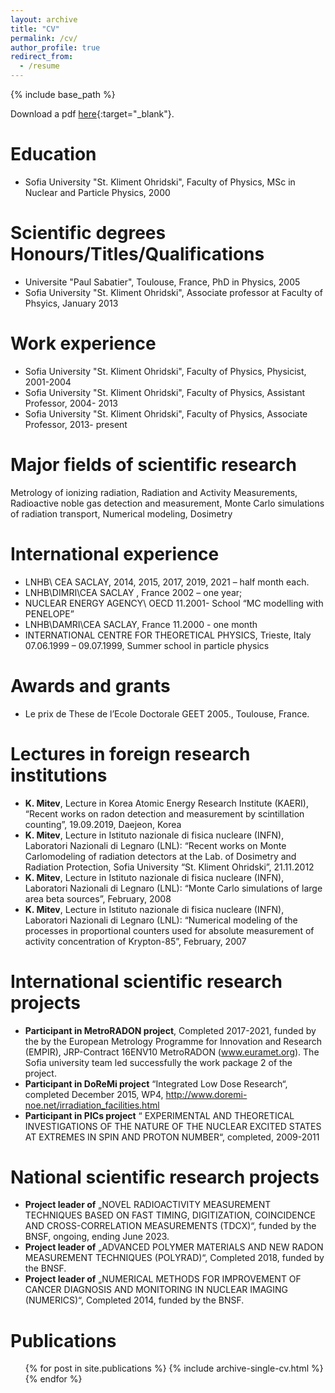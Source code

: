 ```yaml
---
layout: archive
title: "CV"
permalink: /cv/
author_profile: true
redirect_from:
  - /resume
---
```


{% include base_path %}


Download a pdf [here](../files/CV_KrasimirMitev_2022_en.pdf){:target="\_blank"}.


Education
======
* Sofia University "St. Kliment Ohridski", Faculty of Physics, MSc in Nuclear and Particle Physics, 2000


Scientific degrees Honours/Titles/Qualifications
======
* Universite "Paul Sabatier", Toulouse, France, PhD in Physics, 2005
* Sofia University "St. Kliment Ohridski", Associate professor at Faculty of Phsyics, January 2013


Work experience
======
* Sofia University "St. Kliment Ohridski", Faculty of Physics, Physicist, 2001-2004
* Sofia University "St. Kliment Ohridski", Faculty of Physics, Assistant Professor, 2004- 2013
* Sofia University "St. Kliment Ohridski", Faculty of Physics, Associate Professor, 2013- present


Major fields of scientific research
======
Metrology of ionizing radiation, Radiation and Activity Measurements, Radioactive noble gas detection and measurement, Monte Carlo simulations of radiation transport, Numerical modeling, Dosimetry


International experience
===
* LNHB\ CEA SACLAY, 2014, 2015, 2017, 2019, 2021 – half month each.
* LNHB\DIMRI\CEA SACLAY , France 2002 – one year;
* NUCLEAR ENERGY AGENCY\ OECD 11.2001- School “MC modelling with PENELOPE”
* LNHB\DAMRI\CEA SACLAY, France 11.2000 - one month
* INTERNATIONAL CENTRE FOR THEORETICAL PHYSICS, Trieste, Italy 07.06.1999 – 09.07.1999, Summer school in particle physics


Awards and grants
===
* Le prix de These de l’Ecole Doctorale GEET 2005., Toulouse, France.


Lectures in foreign research institutions
===
* __K. Mitev__, Lecture in Korea Atomic Energy Research Institute (KAERI), “Recent works on radon detection and measurement by scintillation
counting”, 19.09.2019, Daejeon, Korea
* __K. Mitev__, Lecture in Istituto nazionale di fisica nucleare (INFN), Laboratori Nazionali di Legnaro (LNL): “Recent works on Monte Carlomodeling of radiation detectors at the Lab. of Dosimetry and Radiation Protection, Sofia University “St. Kliment Ohridski”, 21.11.2012
* __K. Mitev__, Lecture in Istituto nazionale di fisica nucleare (INFN), Laboratori Nazionali di Legnaro (LNL): “Monte Carlo simulations of large area beta sources”, February, 2008
* __K. Mitev__, Lecture in Istituto nazionale di fisica nucleare (INFN), Laboratori Nazionali di Legnaro (LNL): “Numerical modeling of the processes in proportional counters used for absolute measurement of activity concentration of Krypton-85”, February, 2007


International scientific research projects
====
* __Participant in MetroRADON project__, Completed 2017-2021, funded by the by the European Metrology Programme for Innovation and Research (EMPIR), JRP-Contract 16ENV10 MetroRADON (www.euramet.org). The Sofia university team led successfully the work package 2 of the project.
* __Participant in DoReMi project__ “Integrated Low Dose Research“, completed December 2015, WP4, http://www.doremi-noe.net/irradiation_facilities.html
* __Participant in PICs project__ “ EXPERIMENTAL AND THEORETICAL INVESTIGATIONS OF THE NATURE OF THE NUCLEAR EXCITED STATES AT EXTREMES IN SPIN AND PROTON NUMBER“, completed, 2009-2011


National scientific research projects
===
* __Project leader of__ „NOVEL RADIOACTIVITY MEASUREMENT TECHNIQUES BASED ON FAST TIMING, DIGITIZATION, COINCIDENCE AND CROSS-CORRELATION MEASUREMENTS (TDCX)“, funded by the BNSF, ongoing, ending June 2023.
* __Project leader of__ „ADVANCED POLYMER MATERIALS AND NEW RADON MEASUREMENT TECHNIQUES (POLYRAD)“, Completed 2018, funded by the BNSF.
* __Project leader of__ „NUMERICAL METHODS FOR IMPROVEMENT OF CANCER DIAGNOSIS AND MONITORING IN NUCLEAR IMAGING (NUMERICS)“, Completed 2014, funded by the BNSF.


Publications
======
  <ul>{% for post in site.publications %}
    {% include archive-single-cv.html %}
  {% endfor %}</ul>
